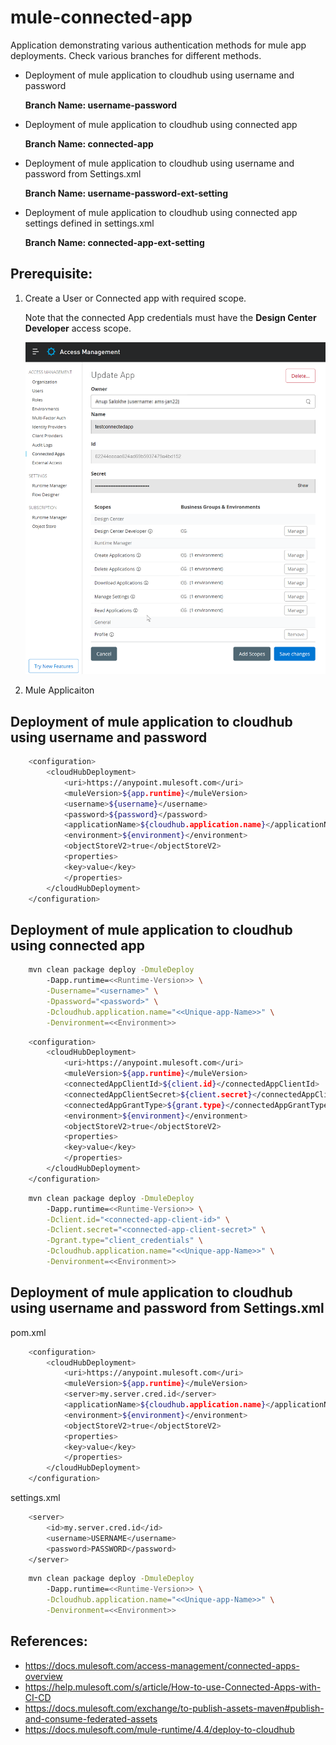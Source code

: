 # mule-connected-app
  Application demonstrating various authentication methods for mule app deployments.
  Check various branches for different methods. 
-   Deployment of mule application to cloudhub using username and password

    **Branch Name: username-password**

-   Deployment of mule application to cloudhub using connected app

    **Branch Name: connected-app**

-   Deployment of mule application to cloudhub using username and password from Settings.xml

    **Branch Name: username-password-ext-setting**

-   Deployment of mule application to cloudhub using connected app settings defined in settings.xml

    **Branch Name: connected-app-ext-setting**


## Prerequisite:
1. Create a User or Connected app with required scope.

   Note that the connected App credentials must have the **Design Center Developer** access scope.
   
   ![Connected-App](Images/Connected-App.png)
2. Mule Applicaiton


## Deployment of mule application to cloudhub using username and password

```sh
    <configuration>
        <cloudHubDeployment>
            <uri>https://anypoint.mulesoft.com</uri>
            <muleVersion>${app.runtime}</muleVersion>
            <username>${username}</username>
            <password>${password}</password>
            <applicationName>${cloudhub.application.name}</applicationName>
            <environment>${environment}</environment>
            <objectStoreV2>true</objectStoreV2>
            <properties>
            <key>value</key>
            </properties>
        </cloudHubDeployment>
    </configuration>
```

## Deployment of mule application to cloudhub using connected app

```sh
    mvn clean package deploy -DmuleDeploy 
        -Dapp.runtime=<<Runtime-Version>> \
        -Dusername="<username>" \
        -Dpassword="<password>" \
        -Dcloudhub.application.name="<<Unique-app-Name>>" \
        -Denvironment=<<Environment>>
```

```sh
    <configuration>
        <cloudHubDeployment>
            <uri>https://anypoint.mulesoft.com</uri>
            <muleVersion>${app.runtime}</muleVersion>
            <connectedAppClientId>${client.id}</connectedAppClientId>
            <connectedAppClientSecret>${client.secret}</connectedAppClientSecret>
            <connectedAppGrantType>${grant.type}</connectedAppGrantType>
            <environment>${environment}</environment>
            <objectStoreV2>true</objectStoreV2>
            <properties>
            <key>value</key>
            </properties>
        </cloudHubDeployment>
	</configuration>
```

```sh
    mvn clean package deploy -DmuleDeploy 
        -Dapp.runtime=<<Runtime-Version>> \
        -Dclient.id="<connected-app-client-id>" \
        -Dclient.secret="<connected-app-client-secret>" \
        -Dgrant.type="client_credentials" \
        -Dcloudhub.application.name="<<Unique-app-Name>>" \
        -Denvironment=<<Environment>>
```

## Deployment of mule application to cloudhub using username and password from Settings.xml

pom.xml
```sh
    <configuration>
        <cloudHubDeployment>
            <uri>https://anypoint.mulesoft.com</uri>
            <muleVersion>${app.runtime}</muleVersion>
            <server>my.server.cred.id</server>
            <applicationName>${cloudhub.application.name}</applicationName>
            <environment>${environment}</environment>
            <objectStoreV2>true</objectStoreV2>
            <properties>
            <key>value</key>
            </properties>
        </cloudHubDeployment>
    </configuration>
```

settings.xml
```sh
    <server>
        <id>my.server.cred.id</id>
        <username>USERNAME</username>
        <password>PASSWORD</password>
    </server>
```

```sh
    mvn clean package deploy -DmuleDeploy 
        -Dapp.runtime=<<Runtime-Version>> \
        -Dcloudhub.application.name="<<Unique-app-Name>>" \
        -Denvironment=<<Environment>>
```
## References:
-   https://docs.mulesoft.com/access-management/connected-apps-overview
-   https://help.mulesoft.com/s/article/How-to-use-Connected-Apps-with-CI-CD
-   https://docs.mulesoft.com/exchange/to-publish-assets-maven#publish-and-consume-federated-assets
-   https://docs.mulesoft.com/mule-runtime/4.4/deploy-to-cloudhub

